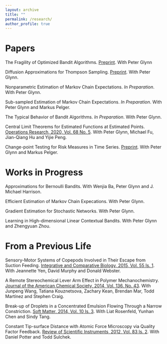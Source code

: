```yaml
---
layout: archive
title: ""
permalink: /research/
author_profile: true
---
```


Papers
======
The Fragility of Optimized Bandit Algorithms. [Preprint](https://arxiv.org/abs/2109.13595). With Peter Glynn

Diffusion Approximations for Thompson Sampling. [Preprint](https://arxiv.org/abs/2105.09232). With Peter Glynn.

Nonparametric Estimation of Markov Chain Expectations. _In Preparation_. With Peter Glynn.

Sub-sampled Estimation of Markov Chain Expectations. _In Preparation_. With Peter Glynn and Markus Pelger.

The Typical Behavior of Bandit Algorithms. _In Preparation_. With Peter Glynn.

Central Limit Theorems for Estimated Functions at Estimated Points. [Operations Research, 2020, Vol. 68 No. 5](https://pubsonline.informs.org/doi/10.1287/opre.2019.1922). With Peter Glynn, Michael Fu, Jian-Qiang Hu and Yijie Peng.

Change-point Testing for Risk Measures in Time Series. [Preprint](https://arxiv.org/abs/1809.02303). With Peter Glynn and Markus Pelger.

Works in Progress
======
Approximations for Bernoulli Bandits. With Wenjia Ba, Peter Glynn and J. Michael Harrison.

Efficient Estimation of Markov Chain Expecations. With Peter Glynn.

Gradient Estimation for Stochastic Networks. With Peter Glynn.

Learning in High-dimensional Linear Contextual Bandits. With Peter Glynn and Zhengyuan Zhou.

From a Previous Life
======
Sensory-Motor Systems of Copepods Involved in Their Escape from Suction Feeding. [Integrative and Comparative Biology, 2015, Vol. 55 Is. 1](https://academic.oup.com/icb/article/55/1/121/617941). With Jeannette Yen, David Murphy and Donald Webster.

A Remote Stereochemical Lever Arm Effect in Polymer Mechanochemistry. [Journal of the American Chemical Society, 2014, Vol. 136. No. 43](https://pubs.acs.org/doi/abs/10.1021/ja509585g). With Junpeng Wang, Tatiana Kouznetsova, Zachary Kean, Brendan Mar, Todd Martínez and Stephen Craig.

Break-up of Droplets in a Concentrated Emulsion Flowing Through a Narrow Constriction. [Soft Matter, 2014, Vol. 10 Is. 3](https://pubs.rsc.org/en/content/articlelanding/2014/sm/c3sm51843d). With Liat Rosenfeld, Yunhan Chen and Sindy Tang.

Constant Tip-surface Distance with Atomic Force Microscopy via Quality Factor Feedback. [Review of Scientific Instruments, 2012, Vol. 83 Is. 2](https://aip.scitation.org/doi/abs/10.1063/1.3683236). With Daniel Potter and Todd Sulchek.













